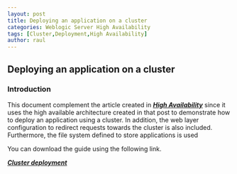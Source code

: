 ```yaml
---
layout: post
title: Deploying an application on a cluster
categories: Weblogic Server High Availability
tags: [Cluster,Deployment,High Availability]
author: raul
---
```


## Deploying an application on a cluster ##

### Introduction ###

This document complement the article created in [***High Availability***](http://blog.sysco.no/weblogic/server/high/availability/ArchitectureHA) since it uses the high available architecture created in that post to demonstrate how to deploy an application using a cluster. In addition, the web layer configuration to redirect requests towards the cluster is also included. Furthermore, the file system defined to store applications is used

You can download the guide using the following link.

[***Cluster deployment***](/files/guides/ClusterDeployment.pdf)